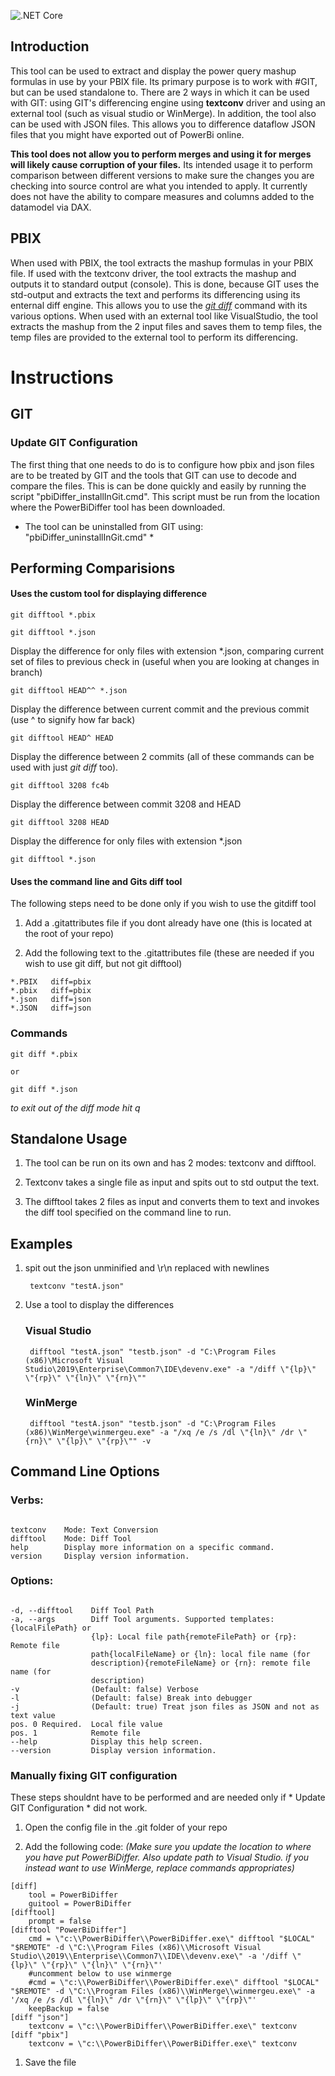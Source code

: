 ![.NET Core](https://github.com/rajrao/PowerBiDiffer/workflows/.NET%20Core/badge.svg)

## Introduction ##

This tool can be used to extract and display the power query mashup formulas in use by your PBIX file. Its primary purpose is to work with #GIT, but can be used standalone to. There are 2 ways in which it can be used with GIT: using GIT's differencing engine using **textconv** driver and using an external tool (such as visual studio or WinMerge). In addition, the tool also can be used with JSON files. This allows you to difference dataflow JSON files that you might have exported out of PowerBi online.

**This tool does not allow you to perform merges and using it for merges will likely cause corruption of your files.** Its intended usage it to perform comparison between different versions to make sure the changes you are checking into source control are what you intended to apply. It currently does not have the ability to compare measures and columns added to the datamodel via DAX.

## PBIX ##

When used with PBIX, the tool extracts the mashup formulas in your PBIX file. If used with the textconv driver, the tool extracts the mashup and outputs it to standard output (console). This is done, because GIT uses the std-output and extracts the text and performs its differencing using its enternal diff engine. This allows you to use the [*git diff*](https://git-scm.com/docs/git-diff) command with its various options. When used with an external tool like VisualStudio, the tool extracts the mashup from the 2 input files and saves them to temp files, the temp files are provided to the external tool to perform its differencing.

# Instructions #

## GIT ##

### Update GIT Configuration ###

The first thing that one needs to do is to configure how pbix and json files are to be treated by GIT and the tools that GIT can use to decode and compare the files. 
This is can be done quickly and easily by running the script "pbiDiffer_installInGit.cmd". This script must be run from the location where the PowerBiDiffer tool has been downloaded. 
* The tool can be uninstalled from GIT using: "pbiDiffer_uninstallInGit.cmd" *


## Performing Comparisions ##

#### Uses the custom tool for displaying difference ####

	git difftool *.pbix

	git difftool *.json

Display the difference for only files with extension \*.json, comparing current set of files to previous check in (useful when you are looking at changes in branch)
	
	git difftool HEAD^^ *.json

Display the difference between current commit and the previous commit (use ^ to signify how far back)
	
	git difftool HEAD^ HEAD
	
Display the difference between 2 commits (all of these commands can be used with just *git diff* too).
	
	git difftool 3208 fc4b
		
Display the difference between commit 3208 and HEAD
	
	git difftool 3208 HEAD
		
Display the difference for only files with extension \*.json
	
	git difftool *.json
		
	
#### Uses the command line and Gits diff tool ####
	
The following steps need to be done only if you wish to use the gitdiff tool
	
1. Add a .gitattributes file if you dont already have one (this is located at the root of your repo)
	
1. Add the following text to the .gitattributes file (these are needed if you wish to use git diff, but not git difftool)

```
*.PBIX   diff=pbix
*.pbix   diff=pbix
*.json	 diff=json
*.JSON	 diff=json
```

### Commands ###

	git diff *.pbix
	
	or
	
	git diff *.json
		
*to exit out of the diff mode hit q*

	
## Standalone Usage ##

1. The tool can be run on its own and has 2 modes: textconv and difftool.

1. Textconv takes a single file as input and spits out to std output the text.

1. The difftool takes 2 files as input and converts them to text and invokes the diff tool specified on the command line to run.

## Examples ##

1. spit out the json unminified and \r\n replaced with newlines

		textconv "testA.json"

2. Use a tool to display the differences

	### Visual Studio ###

		difftool "testA.json" "testb.json" -d "C:\Program Files (x86)\Microsoft Visual Studio\2019\Enterprise\Common7\IDE\devenv.exe" -a "/diff \"{lp}\" \"{rp}\" \"{ln}\" \"{rn}\""

	### WinMerge ###

		difftool "testA.json" "testb.json" -d "C:\Program Files (x86)\WinMerge\winmergeu.exe" -a "/xq /e /s /dl \"{ln}\" /dr \"{rn}\" \"{lp}\" \"{rp}\"" -v


## Command Line Options ##

### Verbs: ###

```

textconv    Mode: Text Conversion
difftool    Mode: Diff Tool
help        Display more information on a specific command.
version     Display version information.

```
### Options: ###

```

-d, --difftool    Diff Tool Path
-a, --args        Diff Tool arguments. Supported templates: {localFilePath} or
                  {lp}: Local file path{remoteFilePath} or {rp}: Remote file
                  path{localFileName} or {ln}: local file name (for
                  description){remoteFileName} or {rn}: remote file name (for
                  description)
-v                (Default: false) Verbose
-l                (Default: false) Break into debugger
-j                (Default: true) Treat json files as JSON and not as text value 
pos. 0 Required.  Local file value 
pos. 1            Remote file
--help            Display this help screen.
--version         Display version information.

```


### Manually fixing GIT configuration ###

These steps shouldnt have to be performed and are needed only if * Update GIT Configuration * did not work.

1. Open the config file in the .git folder of your repo

1. Add the following code: *(Make sure you update the location to where you have put PowerBiDiffer. Also update path to Visual Studio. if you instead want to use WinMerge, replace commands appropriates)*

```
[diff]
	tool = PowerBiDiffer
	guitool = PowerBiDiffer
[difftool]
	prompt = false
[difftool "PowerBiDiffer"]
	cmd = \"c:\\PowerBiDiffer\\PowerBiDiffer.exe\" difftool "$LOCAL" "$REMOTE" -d \"C:\\Program Files (x86)\\Microsoft Visual Studio\\2019\\Enterprise\\Common7\\IDE\\devenv.exe\" -a '/diff \"{lp}\" \"{rp}\" \"{ln}\" \"{rn}\"'
	#uncomment below to use winmerge
	#cmd = \"c:\\PowerBiDiffer\\PowerBiDiffer.exe\" difftool "$LOCAL" "$REMOTE" -d \"C:\\Program Files (x86)\\WinMerge\\winmergeu.exe\" -a '/xq /e /s /dl \"{ln}\" /dr \"{rn}\" \"{lp}\" \"{rp}\"'
	keepBackup = false
[diff "json"]
	textconv = \"c:\\PowerBiDiffer\\PowerBiDiffer.exe\" textconv
[diff "pbix"]
	textconv = \"c:\\PowerBiDiffer\\PowerBiDiffer.exe\" textconv
```
1. Save the file
